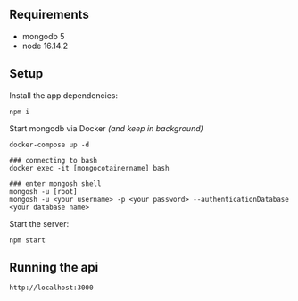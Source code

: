 ## Requirements

- mongodb 5
- node 16.14.2

## Setup

Install the app dependencies:

```
npm i
```

Start mongodb via Docker _(and keep in background)_

```
docker-compose up -d

### connecting to bash
docker exec -it [mongocotainername] bash

### enter mongosh shell
mongosh -u [root]
mongosh -u <your username> -p <your password> --authenticationDatabase <your database name>

```

Start the server:

```
npm start
```

## Running the api

```
http://localhost:3000
```
